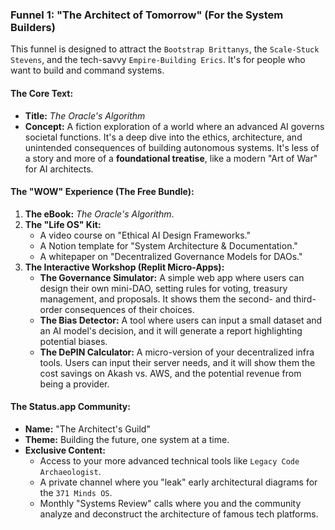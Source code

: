 ### Funnel 1: "The Architect of Tomorrow" (For the System Builders)

This funnel is designed to attract the `Bootstrap Brittanys`, the `Scale-Stuck Stevens`, and the tech-savvy `Empire-Building Erics`. It's for people who want to build and command systems.

#### **The Core Text:**
*   **Title:** *The Oracle's Algorithm*
*   **Concept:** A fiction exploration of a world where an advanced AI governs societal functions. It's a deep dive into the ethics, architecture, and unintended consequences of building autonomous systems. It's less of a story and more of a **foundational treatise**, like a modern "Art of War" for AI architects.

#### **The "WOW" Experience (The Free Bundle):**
1.  **The eBook:** *The Oracle's Algorithm*.
2.  **The "Life OS" Kit:**
    *   A video course on "Ethical AI Design Frameworks."
    *   A Notion template for "System Architecture & Documentation."
    *   A whitepaper on "Decentralized Governance Models for DAOs."
3.  **The Interactive Workshop (Replit Micro-Apps):**
    *   **The Governance Simulator:** A simple web app where users can design their own mini-DAO, setting rules for voting, treasury management, and proposals. It shows them the second- and third-order consequences of their choices.
    *   **The Bias Detector:** A tool where users can input a small dataset and an AI model's decision, and it will generate a report highlighting potential biases.
    *   **The DePIN Calculator:** A micro-version of your decentralized infra tools. Users can input their server needs, and it will show them the cost savings on Akash vs. AWS, and the potential revenue from being a provider.

#### **The Status.app Community:**
*   **Name:** "The Architect's Guild"
*   **Theme:** Building the future, one system at a time.
*   **Exclusive Content:**
    *   Access to your more advanced technical tools like `Legacy Code Archaeologist`.
    *   A private channel where you "leak" early architectural diagrams for the `371 Minds OS`.
    *   Monthly "Systems Review" calls where you and the community analyze and deconstruct the architecture of famous tech platforms.